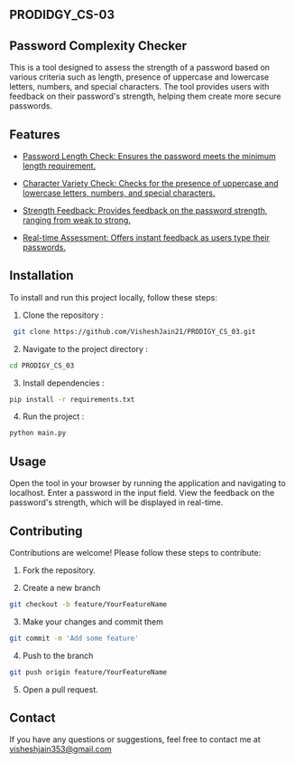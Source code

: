 ## PRODIDGY_CS-03


## Password Complexity Checker

This is a tool designed to assess the strength of a password based on various criteria such as length, presence of uppercase and lowercase letters, numbers, and special characters. The tool provides users with feedback on their password's strength, helping them create more secure passwords.

## Features
 - [Password Length Check: Ensures the password meets the minimum length requirement.](https://awesomeopensource.com/project/elangosundar/awesome-README-templates)
 - [Character Variety Check: Checks for the presence of uppercase and lowercase letters, numbers, and special characters.](https://github.com/matiassingers/awesome-readme)
 - [Strength Feedback: Provides feedback on the password strength, ranging from weak to strong.](https://bulldogjob.com/news/449-how-to-write-a-good-readme-for-your-github-project)

- [Real-time Assessment: Offers instant feedback as users type their passwords.](https://github.com/matiassingers/awesome-readme)
## Installation

To install and run this project locally, follow these steps:

1. Clone the repository :

```bash
 git clone https://github.com/VisheshJain21/PRODIGY_CS_03.git

```
2. Navigate to the project directory :

```bash
cd PRODIGY_CS_03

```
3. Install dependencies :

```bash
pip install -r requirements.txt

```

4. Run the project :


```bash
python main.py

```

## Usage

Open the tool in your browser by running the application and navigating to localhost.
Enter a password in the input field.
View the feedback on the password's strength, which will be displayed in real-time.

## Contributing

Contributions are welcome! Please follow these steps to contribute:

1. Fork the repository. 

2. Create a new branch

```bash
git checkout -b feature/YourFeatureName

```
3. Make your changes and commit them

```bash
git commit -m 'Add some feature'

```
4. Push to the branch

```bash
git push origin feature/YourFeatureName

```
5. Open a pull request.

## Contact
If you have any questions or suggestions, feel free to contact me at visheshjain353@gmail.com
